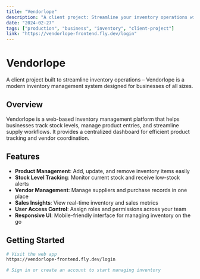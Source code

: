 ```yaml
---
title: "Vendorlope"
description: "A client project: Streamline your inventory operations with Vendorlope – a modern inventory management system for businesses of all sizes."
date: "2024-02-27"
tags: ["production", "business", "inventory", "client-project"]
link: "https://vendorlope-frontend.fly.dev/login"
---
```


# Vendorlope

A client project built to streamline inventory operations – Vendorlope is a modern inventory management system designed for businesses of all sizes.

## Overview

Vendorlope is a web-based inventory management platform that helps businesses track stock levels, manage product entries, and streamline supply workflows. It provides a centralized dashboard for efficient product tracking and vendor coordination.

## Features

- **Product Management**: Add, update, and remove inventory items easily
- **Stock Level Tracking**: Monitor current stock and receive low-stock alerts
- **Vendor Management**: Manage suppliers and purchase records in one place
- **Sales Insights**: View real-time inventory and sales metrics
- **User Access Control**: Assign roles and permissions across your team
- **Responsive UI**: Mobile-friendly interface for managing inventory on the go

## Getting Started

```bash
# Visit the web app
https://vendorlope-frontend.fly.dev/login

# Sign in or create an account to start managing inventory
